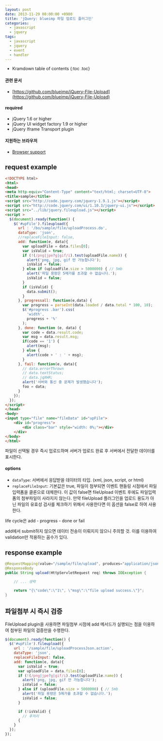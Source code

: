 ```yaml
---
layout: post
date: 2013-11-29 00:00:00 +0900
title: 'jQuery: blueimp 파일 업로드 플러그인'
categories:
  - javascript
  - jquery
tags:
  - javascript
  - jquery
  - event
  - handler
---
```


* Kramdown table of contents
{:toc .toc}

#### 관련 문서

- [https://github.com/blueimp/jQuery-File-Upload](https://github.com/blueimp/jQuery-File-Upload)

#### required

- jQuery 1.6 or higher
- jQuery UI widget factory 1.9 or higher
- jQuery Iframe Transport plugin

#### 지원하는 브라우저

- [Browser support](https://github.com/blueimp/jQuery-File-Upload/wiki/Browser-support)

## request example

```html
<!DOCTYPE html>
<html>
<head>
<meta http-equiv="Content-Type" content="text/html; charset=UTF-8">
<title>sample</title>
<script src="http://code.jquery.com/jquery-1.9.1.js"></script>
<script src="http://code.jquery.com/ui/1.10.3/jquery-ui.js"></script>
<script src="../lib/jquery.fileupload.js"></script>
<script >
  $(document).ready(function() {
    $('#upFile').fileupload({
      url : '/bo/sample/file/uploadProcess.do',
      dataType: 'json',
      //replaceFileInput: false,
      add: function(e, data){
        var uploadFile = data.files[0];
        var isValid = true;
        if (!(/png|jpe?g|gif/i).test(uploadFile.name)) {
          alert('png, jpg, gif 만 가능합니다');
          isValid = false;
        } else if (uploadFile.size > 5000000) { // 5mb
          alert('파일 용량은 5메가를 초과할 수 없습니다.');
          isValid = false;
        }
        if (isValid) {
          data.submit();
        }
      }, progressall: function(e,data) {
        var progress = parseInt(data.loaded / data.total * 100, 10);
        $('#progress .bar').css(
          'width',
          progress + '%'
        );
      }, done: function (e, data) {
        var code = data.result.code;
        var msg = data.result.msg;
        if(code == '1') {
          alert(msg);
        } else {
          alert(code + ' : ' + msg);
        }
      }, fail: function(e, data){
        // data.errorThrown
        // data.textStatus;
        // data.jqXHR;
        alert('서버와 통신 중 문제가 발생했습니다');
        foo = data;
      }
    });
  });
</script>
</head>
<body>
<input type="file" name="fileData" id="upFile">
    <div id="progress">
        <div class="bar" style="width: 0%;"></div>
    </div>
</body>
</html>
```

파일이 선택될 경우 즉시 업로드하며  서버가 업로드 완료 후 서버에서 전달한 데이터를 표시한다.

#### options

- `dataType`: 서버에서 응답받을 데이터의 타입. (xml, json, script, or html)
- `replaceFileInput`: 기본값은 true, 파일이 첨부되면 이벤트 핸들링 시점에서 파일입력폼을 클론으로 대체한다. 이 값이 false면 fileUpload 이벤트 후에도 파일입력폼의 첨부파일이 사라지지 않는다. 만약 fileUpload 플러그인을 업로드 용도가 아닌 파일의 유효성 검사를 체크하기 위해서 사용한다면 이 옵션을 false로 하여 사용한다.

life cycle은 add - progress - done or fail

add에서 submit하지 않으면 데이터 전송이 이뤄지지 않으니 주의할 것. 이를 이용하여 validation만 적용하는 꼼수가 있다.

## response example

```java
@RequestMapping(value="/sample/file/upload", produces="application/json")
@ResponseBody
public String upload(HttpServletRequest req) throws IOException {

    // ... 생략

    return "{\"code\":\"1\", \"msg\":\"file upload success.\"}";
}
```

## 파일첨부 시 즉시 검증

FileUpload plugin을 사용하면 파일첨부 시점에 add 메서드가 실행되는 점을 이용하여 첨부된 파일의 검증만을 수행한다.

```js
$(document).ready(function() {
  $('#upFile').fileupload({
    url : '/sample/file/uploadProcessJson.action',
    dataType: 'json',
    replaceFileInput: false,
    add: function(e, data){
      var isValid = true;
      var uploadFile = data.files[0];
      if (!(/png|jpe?g|gif/i).test(uploadFile.name)) {
        alert('png, jpg, gif 만 가능합니다');
        isValid = false;
      } else if (uploadFile.size > 5000000) { // 5mb
        alert('파일 용량은 5메가를 초과할 수 없습니다.');
        isValid = false;
      }

      if (!isValid) {
        // 후처리
      {
    }
  });
});
```
